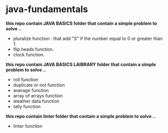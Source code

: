 # java-fundamentals

**this repo contain JAVA BASICS folder that contain a simple problem to solve ..**

 - pluralize function : that add "S" if the number equal to 0 or greater than 1.
 - flip heads function.
 - clock function.

**this repo contain JAVA BASICS LAIBRARY folder that contain a simple problem to solve ..**
- roll function
- duplicate or not function
- average function
- array of arrays function
- weather data function
- tally function

**this repo contain linter folder that contain a simple problem to solve ..**
- linter function
